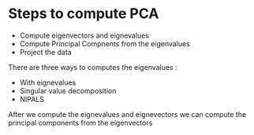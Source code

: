 ﻿# Steps to compute PCA

* Compute eigenvectors and eignevalues
* Compute Principal Compnents from the eigenvalues
* Project the data

There are three ways to computes the eigenvalues : 
* With eignevalues
* Singular value decomposition
* NIPALS

After we compute the eignevalues and eignevectors we can compute the principal components from the eigenvectors
